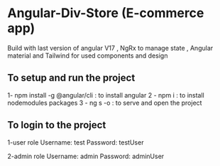 # Angular-Div-Store (E-commerce app) 
Build with last version of angular V17 , NgRx to manage state , Angular material and Tailwind for used components and design

## To setup and run the project
   1-  npm install -g @angular/cli    : to install angular
   2 - npm i                          : to install nodemodules packages
   3 - ng s -o                        : to serve and open the project


## To login to the project
   1-user role
     Username: test
     Password: testUser 

   2-admin role
      Username: admin
      Password: adminUser